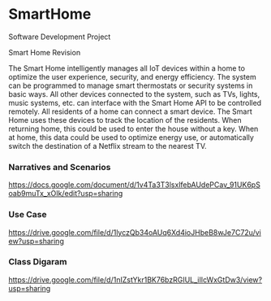 # SmartHome
Software Development Project


Smart Home Revision

The Smart Home intelligently manages all IoT devices within a home to optimize the user experience, security, and energy efficiency. The system can be programmed to manage smart thermostats or security systems in basic ways. All other devices connected to the system, such as TVs, lights, music systems, etc. can interface with the Smart Home API to be controlled remotely. All residents of a home can connect a smart device. The Smart Home uses these devices to track the location of the residents. When returning home, this could be used to enter the house without a key. When at home, this data could be used to optimize energy use, or automatically switch the destination of a Netflix stream to the nearest TV.


### Narratives and Scenarios
https://docs.google.com/document/d/1v4Ta3T3lsxlfebAUdePCav_91UK6pSoab9muTx_xOIk/edit?usp=sharing

### Use Case
https://drive.google.com/file/d/1lyczQb34oAUq6Xd4ioJHbeB8wJe7C72u/view?usp=sharing

### Class Digaram
https://drive.google.com/file/d/1nIZstYkr1BK76bzRGIUL_iIlcWxGtDw3/view?usp=sharing
